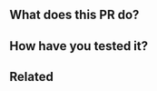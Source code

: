 ## What does this PR do?
<!--A concise description of the change -->

## How have you tested it?
<!-- How you tested it (commands, steps, etc.) -->

## Related
<!--  Other stuff we want to share, links, documents, designs -->